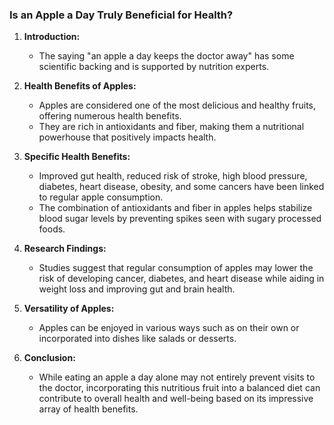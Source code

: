 ### Is an Apple a Day Truly Beneficial for Health?

1. **Introduction:**
   - The saying "an apple a day keeps the doctor away" has some scientific backing and is supported by nutrition experts.

2. **Health Benefits of Apples:**
   - Apples are considered one of the most delicious and healthy fruits, offering numerous health benefits.
   - They are rich in antioxidants and fiber, making them a nutritional powerhouse that positively impacts health.

3. **Specific Health Benefits:**
   - Improved gut health, reduced risk of stroke, high blood pressure, diabetes, heart disease, obesity, and some cancers have been linked to regular apple consumption.
   - The combination of antioxidants and fiber in apples helps stabilize blood sugar levels by preventing spikes seen with sugary processed foods.

4. **Research Findings:**
   - Studies suggest that regular consumption of apples may lower the risk of developing cancer, diabetes, and heart disease while aiding in weight loss and improving gut and brain health.

5. **Versatility of Apples:**
   - Apples can be enjoyed in various ways such as on their own or incorporated into dishes like salads or desserts.

6. **Conclusion:**
   - While eating an apple a day alone may not entirely prevent visits to the doctor, incorporating this nutritious fruit into a balanced diet can contribute to overall health and well-being based on its impressive array of health benefits.